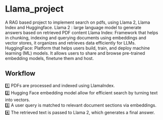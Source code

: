 # Llama_project

A RAG based project to implement search on pdfs, using Llama 2, Llama Index and Huggingface.
Llama 2 : large language model to generate answers based on retrieved PDF content
Llama Index: Framework that helps in chunking, indexing and querying documents using embeddings and vector stores, it organizes and retrieves data efficiently for LLMs.
HuggingFace: Platform that helps users build, train, and deploy machine learning (ML) models. It allows users to share and browse pre-trained embedding models, finetune them and host.

## Workflow
1️⃣ PDFs are processed and indexed using LlamaIndex.  
2️⃣ Hugging Face embedding model allow for efficient search by turning text into vectors.  
3️⃣ A user query is matched to relevant document sections via embeddings.  
4️⃣ The retrieved text is passed to Llama 2, which generates a final answer.
